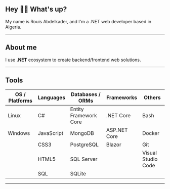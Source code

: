 ## Hey 👋🏻 What's up?

My name is Rouis Abdelkader, and I'm a .NET web developer based in Algeria.

---

## About me

I use **.NET** ecosystem to create backend/frontend web solutions.

---

## Tools

| OS / Platforms | Languages | Databases / ORMs       | Frameworks       | Others              |
|----------------|-----------|------------------------|------------------|---------------------|
| Linux          | C#        | Entity Framework Core  | .NET Core     | Bash                |
| Windows        | JavaScript| MongoDB                | ASP.NET Core  | Docker              |
|                | CSS3      | PostgreSQL             | Blazor        | Git                 |
|                | HTML5     | SQL Server             |                  | Visual Studio Code  |
|                | SQL       | SQLite                 |                  |                     |


---

